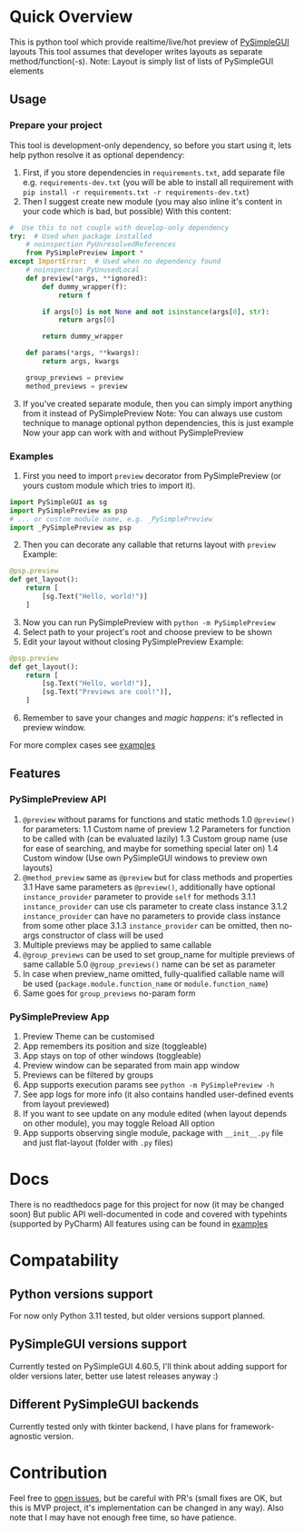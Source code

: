 # Quick Overview
This is python tool which provide realtime/live/hot preview of [PySimpleGUI](https://pypi.org/project/PySimpleGUI/) layouts
This tool assumes that developer writes layouts as separate method/function(-s).
Note: Layout is simply list of lists of PySimpleGUI elements
## Usage
### Prepare your project
This tool is development-only dependency, so before you start using it, lets help python resolve it as optional dependency:
1. First, if you store dependencies in `requirements.txt`, add separate file e.g. `requirements-dev.txt`
  (you will be able to install all requirement with `pip install -r requirements.txt -r requirements-dev.txt`)
2. Then I suggest create new module (you may also inline it's content in your code which is bad, but possible)
With this content:
```py
#  Use this to not couple with develop-only dependency
try:  # Used when package installed
    # noinspection PyUnresolvedReferences
    from PySimplePreview import *
except ImportError:  # Used when no dependency found
    # noinspection PyUnusedLocal
    def preview(*args, **ignored):
        def dummy_wrapper(f):
            return f

        if args[0] is not None and not isinstance(args[0], str):
            return args[0]

        return dummy_wrapper

    def params(*args, **kwargs):
        return args, kwargs

    group_previews = preview
    method_previews = preview
```

3. If you've created separate module, then you can simply import anything from it instead of PySimplePreview
Note: You can always use custom technique to manage optional python dependencies, this is just example
Now your app can work with and without PySimplePreview

### Examples
1. First you need to import `preview` decorator from PySimplePreview (or yours custom module which tries to import it).
```py
import PySimpleGUI as sg
import PySimplePreview as psp
# ... or custom module name, e.g. _PySimplePreview
import _PySimplePreview as psp
```
2. Then you can decorate any callable that returns layout with `preview`
Example:
```py
@psp.preview
def get_layout():
    return [
        [sg.Text("Hello, world!")]
    ]
```
3. Now you can run PySimplePreview with `python -m PySimplePreview`
4. Select path to your project's root and choose preview to be shown
5. Edit your layout without closing PySimplePreview
Example:
```py
@psp.preview
def get_layout():
    return [
        [sg.Text("Hello, world!")],
        [sg.Text("Previews are cool!")],
    ]
```
6. Remember to save your changes and *magic happens*: it's reflected in preview window.

For more complex cases see [examples](examples/)

## Features 
### PySimplePreview API
1. `@preview` without params for functions and static methods
  1.0 `@preview()` for parameters:
  1.1 Custom name of preview
  1.2 Parameters for function to be called with (can be evaluated lazily)
  1.3 Custom group name (use for ease of searching, and maybe for something special later on)
  1.4 Custom window (Use own PySimpleGUI windows to preview own layouts)
3. `@method_preview` same as `@preview` but for class methods and properties
  3.1 Have same parameters as `@preview()`, additionally have optional `instance_provider` parameter to provide `self` for methods
    3.1.1 `instance_provider` can use cls parameter to create class instance
    3.1.2 `instance_provider` can have no parameters to provide class instance from some other place
    3.1.3 `instance_provider` can be omitted, then no-args constructor of class will be used
4. Multiple previews may be applied to same callable
5. `@group_previews` can be used to set group_name for multiple previews of same callable
  5.0 `@group_previews()` name can be set as parameter
6. In case when preview_name omitted, fully-qualified callable name will be used (`package.module.function_name` or `module.function_name`)
7. Same goes for `group_previews` no-param form

### PySimplePreview App
1. Preview Theme can be customised
2. App remembers its position and size (toggleable)
3. App stays on top of other windows (toggleable)
4. Preview window can be separated from main app window
5. Previews can be filtered by groups
6. App supports execution params see `python -m PySimplePreview -h`
7. See app logs for more info (it also contains handled user-defined events from layout previewed)
8. If you want to see update on any module edited (when layout depends on other module), you may toggle Reload All option
9. App supports observing single module, package with `__init__.py` file and just flat-layout (folder with `.py` files)

# Docs
There is no readthedocs page for this project for now (it may be changed soon)
But public API well-documented in code and covered with typehints (supported by PyCharm)
All features using can be found in [examples](examples/)

# Compatability
## Python versions support
For now only Python 3.11 tested, but older versions support planned.

## PySimpleGUI versions support
Currently tested on PySimpleGUI 4.60.5, 
I'll think about adding support for older versions later, better use latest releases anyway :)

## Different PySimpleGUI backends
Currently tested only with tkinter backend, I have plans for framework-agnostic version.

# Contribution
Feel free to [open issues](https://github.com/MaxBQb/PySimplePreview/issues/new), but be careful with PR's (small fixes are OK, but this is MVP project, 
it's implementation can be changed in any way).
Also note that I may have not enough free time, so have patience.
